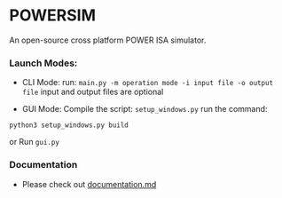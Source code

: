 # POWERSIM

An open-source cross platform POWER ISA simulator.

### Launch Modes:

- CLI Mode:
run:
`main.py -m operation mode -i input file -o output file`
input and output files are optional

- GUI Mode:
Compile the script:
`setup_windows.py`
run the command:
```
python3 setup_windows.py build
```
or Run `gui.py`


### Documentation
- Please check out [documentation.md](https://github.com/god-s-perfect-idiot/POWER-sim/blob/master/documentation.md)
